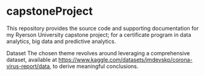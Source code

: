 # capstoneProject
This repository provides the source code and supporting documentation for my Ryerson University capstone project; for a certificate program in data analytics, big data and predictive analytics.

Dataset
The chosen theme revolves around leveraging a comprehensive dataset, available at https://www.kaggle.com/datasets/imdevskp/corona-virus-report/data, to derive meaningful conclusions.
